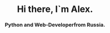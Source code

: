 <div id="header" align="center">
  <h1>Hi there, I`m Alex.</h1>
  <h3>Python<i class="devicon-python-plain"></i> and Web-Developer<i class="devicon-html5-plain"></i>from Russia.</h3>
</div>
